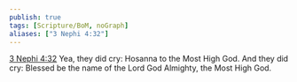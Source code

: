 ```yaml
---
publish: true
tags: [Scripture/BoM, noGraph]
aliases: ["3 Nephi 4:32"]
---
```

[3 Nephi 4:32](https://churchofjesuschrist.org/study/scriptures/bofm/3-ne/4?lang=eng&id=p32#p32) Yea, they did cry: Hosanna to the Most High God. And they did cry: Blessed be the name of the Lord God Almighty, the Most High God.
